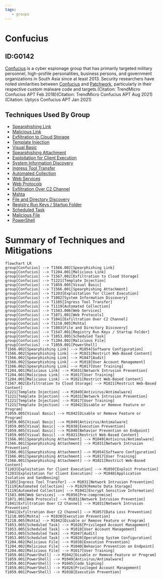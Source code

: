 ```yaml
---
tags:
   - groups
---
```

# Confucius
## ID:G0142
[Confucius](/mitre/groups/G0142) is a cyber espionage group that has primarily targeted military personnel, high-profile personalities, business persons, and government organizations in South Asia since at least 2013. Security researchers have noted similarities between [Confucius](/mitre/groups/G0142) and [Patchwork](/mitre/groups/G0040), particularly in their respective custom malware code and targets.(Citation: TrendMicro Confucius APT Feb 2018)(Citation: TrendMicro Confucius APT Aug 2021)(Citation: Uptycs Confucius APT Jan 2021)
## Techniques Used By Group
* [Spearphishing Link](techniques/T1566/002)
* [Malicious Link](techniques/T1204/001)
* [Exfiltration to Cloud Storage](techniques/T1567/002)
* [Template Injection](techniques/T1221)
* [Visual Basic](techniques/T1059/005)
* [Spearphishing Attachment](techniques/T1566/001)
* [Exploitation for Client Execution](techniques/T1203)
* [System Information Discovery](techniques/T1082)
* [Ingress Tool Transfer](techniques/T1105)
* [Automated Collection](techniques/T1119)
* [Web Services](techniques/T1583/006)
* [Web Protocols](techniques/T1071/001)
* [Exfiltration Over C2 Channel](techniques/T1041)
* [Mshta](techniques/T1218/005)
* [File and Directory Discovery](techniques/T1083)
* [Registry Run Keys / Startup Folder](techniques/T1547/001)
* [Scheduled Task](techniques/T1053/005)
* [Malicious File](techniques/T1204/002)
* [PowerShell](techniques/T1059/001)

# Summary of Techniques and Mitigations
```mermaid
flowchart LR
group[Confucius] --> T1566.002[Spearphishing Link]
group[Confucius] --> T1204.001[Malicious Link]
group[Confucius] --> T1567.002[Exfiltration to Cloud Storage]
group[Confucius] --> T1221[Template Injection]
group[Confucius] --> T1059.005[Visual Basic]
group[Confucius] --> T1566.001[Spearphishing Attachment]
group[Confucius] --> T1203[Exploitation for Client Execution]
group[Confucius] --> T1082[System Information Discovery]
group[Confucius] --> T1105[Ingress Tool Transfer]
group[Confucius] --> T1119[Automated Collection]
group[Confucius] --> T1583.006[Web Services]
group[Confucius] --> T1071.001[Web Protocols]
group[Confucius] --> T1041[Exfiltration Over C2 Channel]
group[Confucius] --> T1218.005[Mshta]
group[Confucius] --> T1083[File and Directory Discovery]
group[Confucius] --> T1547.001[Registry Run Keys / Startup Folder]
group[Confucius] --> T1053.005[Scheduled Task]
group[Confucius] --> T1204.002[Malicious File]
group[Confucius] --> T1059.001[PowerShell]
T1566.002[Spearphishing Link] --> M1054[Software Configuration]
T1566.002[Spearphishing Link] --> M1021[Restrict Web-Based Content]
T1566.002[Spearphishing Link] --> M1047[Audit]
T1566.002[Spearphishing Link] --> M1018[User Account Management]
T1566.002[Spearphishing Link] --> M1017[User Training]
T1204.001[Malicious Link] --> M1031[Network Intrusion Prevention]
T1204.001[Malicious Link] --> M1017[User Training]
T1204.001[Malicious Link] --> M1021[Restrict Web-Based Content]
T1567.002[Exfiltration to Cloud Storage] --> M1021[Restrict Web-Based Content]
T1221[Template Injection] --> M1049[Antivirus/Antimalware]
T1221[Template Injection] --> M1031[Network Intrusion Prevention]
T1221[Template Injection] --> M1017[User Training]
T1221[Template Injection] --> M1042[Disable or Remove Feature or Program]
T1059.005[Visual Basic] --> M1042[Disable or Remove Feature or Program]
T1059.005[Visual Basic] --> M1049[Antivirus/Antimalware]
T1059.005[Visual Basic] --> M1038[Execution Prevention]
T1059.005[Visual Basic] --> M1040[Behavior Prevention on Endpoint]
T1059.005[Visual Basic] --> M1021[Restrict Web-Based Content]
T1566.001[Spearphishing Attachment] --> M1049[Antivirus/Antimalware]
T1566.001[Spearphishing Attachment] --> M1031[Network Intrusion Prevention]
T1566.001[Spearphishing Attachment] --> M1054[Software Configuration]
T1566.001[Spearphishing Attachment] --> M1017[User Training]
T1566.001[Spearphishing Attachment] --> M1021[Restrict Web-Based Content]
T1203[Exploitation for Client Execution] --> M1050[Exploit Protection]
T1203[Exploitation for Client Execution] --> M1048[Application Isolation and Sandboxing]
T1105[Ingress Tool Transfer] --> M1031[Network Intrusion Prevention]
T1119[Automated Collection] --> M1029[Remote Data Storage]
T1119[Automated Collection] --> M1041[Encrypt Sensitive Information]
T1583.006[Web Services] --> M1056[Pre-compromise]
T1071.001[Web Protocols] --> M1031[Network Intrusion Prevention]
T1041[Exfiltration Over C2 Channel] --> M1031[Network Intrusion Prevention]
T1041[Exfiltration Over C2 Channel] --> M1057[Data Loss Prevention]
T1218.005[Mshta] --> M1038[Execution Prevention]
T1218.005[Mshta] --> M1042[Disable or Remove Feature or Program]
T1053.005[Scheduled Task] --> M1026[Privileged Account Management]
T1053.005[Scheduled Task] --> M1018[User Account Management]
T1053.005[Scheduled Task] --> M1047[Audit]
T1053.005[Scheduled Task] --> M1028[Operating System Configuration]
T1204.002[Malicious File] --> M1038[Execution Prevention]
T1204.002[Malicious File] --> M1040[Behavior Prevention on Endpoint]
T1204.002[Malicious File] --> M1017[User Training]
T1059.001[PowerShell] --> M1042[Disable or Remove Feature or Program]
T1059.001[PowerShell] --> M1049[Antivirus/Antimalware]
T1059.001[PowerShell] --> M1045[Code Signing]
T1059.001[PowerShell] --> M1026[Privileged Account Management]
T1059.001[PowerShell] --> M1038[Execution Prevention]
```